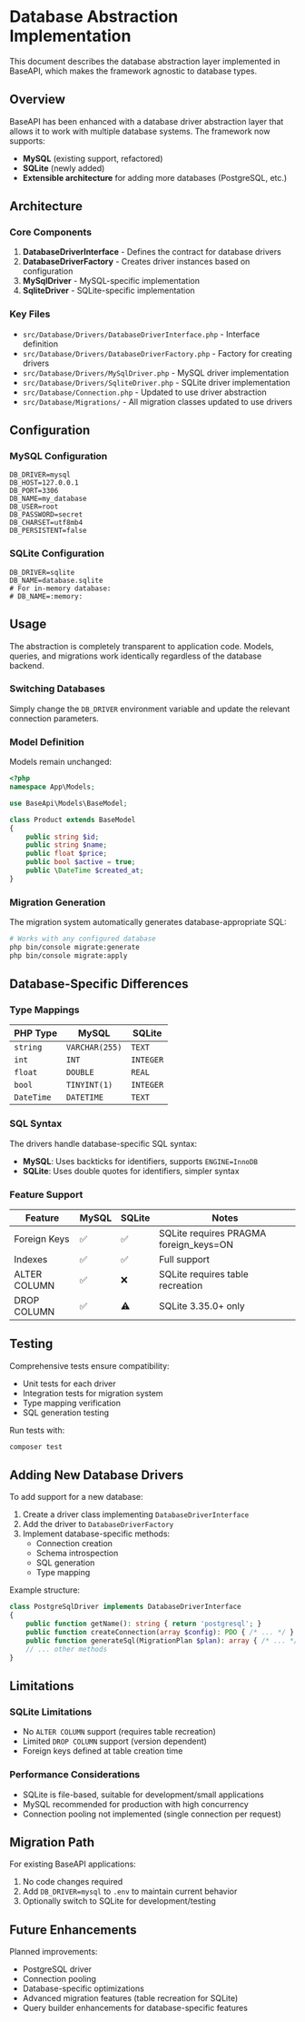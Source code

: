# Database Abstraction Implementation

This document describes the database abstraction layer implemented in BaseAPI, which makes the framework agnostic to database types.

## Overview

BaseAPI has been enhanced with a database driver abstraction layer that allows it to work with multiple database systems. The framework now supports:

- **MySQL** (existing support, refactored)
- **SQLite** (newly added)
- **Extensible architecture** for adding more databases (PostgreSQL, etc.)

## Architecture

### Core Components

1. **DatabaseDriverInterface** - Defines the contract for database drivers
2. **DatabaseDriverFactory** - Creates driver instances based on configuration
3. **MySqlDriver** - MySQL-specific implementation
4. **SqliteDriver** - SQLite-specific implementation

### Key Files

- `src/Database/Drivers/DatabaseDriverInterface.php` - Interface definition
- `src/Database/Drivers/DatabaseDriverFactory.php` - Factory for creating drivers
- `src/Database/Drivers/MySqlDriver.php` - MySQL driver implementation
- `src/Database/Drivers/SqliteDriver.php` - SQLite driver implementation
- `src/Database/Connection.php` - Updated to use driver abstraction
- `src/Database/Migrations/` - All migration classes updated to use drivers

## Configuration

### MySQL Configuration

```env
DB_DRIVER=mysql
DB_HOST=127.0.0.1
DB_PORT=3306
DB_NAME=my_database
DB_USER=root
DB_PASSWORD=secret
DB_CHARSET=utf8mb4
DB_PERSISTENT=false
```

### SQLite Configuration

```env
DB_DRIVER=sqlite
DB_NAME=database.sqlite
# For in-memory database:
# DB_NAME=:memory:
```

## Usage

The abstraction is completely transparent to application code. Models, queries, and migrations work identically regardless of the database backend.

### Switching Databases

Simply change the `DB_DRIVER` environment variable and update the relevant connection parameters.

### Model Definition

Models remain unchanged:

```php
<?php
namespace App\Models;

use BaseApi\Models\BaseModel;

class Product extends BaseModel
{
    public string $id;
    public string $name;
    public float $price;
    public bool $active = true;
    public \DateTime $created_at;
}
```

### Migration Generation

The migration system automatically generates database-appropriate SQL:

```bash
# Works with any configured database
php bin/console migrate:generate
php bin/console migrate:apply
```

## Database-Specific Differences

### Type Mappings

| PHP Type | MySQL | SQLite |
|----------|-------|--------|
| `string` | `VARCHAR(255)` | `TEXT` |
| `int` | `INT` | `INTEGER` |
| `float` | `DOUBLE` | `REAL` |
| `bool` | `TINYINT(1)` | `INTEGER` |
| `DateTime` | `DATETIME` | `TEXT` |

### SQL Syntax

The drivers handle database-specific SQL syntax:

- **MySQL**: Uses backticks for identifiers, supports `ENGINE=InnoDB`
- **SQLite**: Uses double quotes for identifiers, simpler syntax

### Feature Support

| Feature | MySQL | SQLite | Notes |
|---------|-------|--------|-------|
| Foreign Keys | ✅ | ✅ | SQLite requires PRAGMA foreign_keys=ON |
| Indexes | ✅ | ✅ | Full support |
| ALTER COLUMN | ✅ | ❌ | SQLite requires table recreation |
| DROP COLUMN | ✅ | ⚠️ | SQLite 3.35.0+ only |

## Testing

Comprehensive tests ensure compatibility:

- Unit tests for each driver
- Integration tests for migration system
- Type mapping verification
- SQL generation testing

Run tests with:

```bash
composer test
```

## Adding New Database Drivers

To add support for a new database:

1. Create a driver class implementing `DatabaseDriverInterface`
2. Add the driver to `DatabaseDriverFactory`
3. Implement database-specific methods:
   - Connection creation
   - Schema introspection
   - SQL generation
   - Type mapping

Example structure:

```php
class PostgreSqlDriver implements DatabaseDriverInterface
{
    public function getName(): string { return 'postgresql'; }
    public function createConnection(array $config): PDO { /* ... */ }
    public function generateSql(MigrationPlan $plan): array { /* ... */ }
    // ... other methods
}
```

## Limitations

### SQLite Limitations

- No `ALTER COLUMN` support (requires table recreation)
- Limited `DROP COLUMN` support (version dependent)
- Foreign keys defined at table creation time

### Performance Considerations

- SQLite is file-based, suitable for development/small applications
- MySQL recommended for production with high concurrency
- Connection pooling not implemented (single connection per request)

## Migration Path

For existing BaseAPI applications:

1. No code changes required
2. Add `DB_DRIVER=mysql` to `.env` to maintain current behavior
3. Optionally switch to SQLite for development/testing

## Future Enhancements

Planned improvements:

- PostgreSQL driver
- Connection pooling
- Database-specific optimizations
- Advanced migration features (table recreation for SQLite)
- Query builder enhancements for database-specific features
